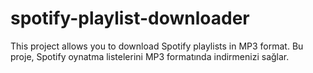 # spotify-playlist-downloader
This project allows you to download Spotify playlists in MP3 format.  Bu proje, Spotify oynatma listelerini MP3 formatında indirmenizi sağlar.
